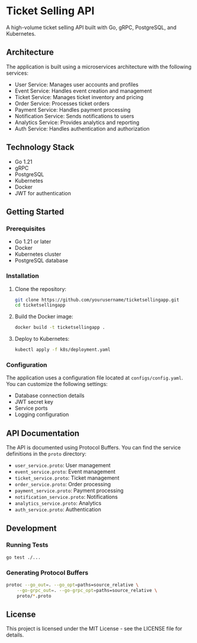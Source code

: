 # Ticket Selling API

A high-volume ticket selling API built with Go, gRPC, PostgreSQL, and Kubernetes.

## Architecture

The application is built using a microservices architecture with the following services:

- User Service: Manages user accounts and profiles
- Event Service: Handles event creation and management
- Ticket Service: Manages ticket inventory and pricing
- Order Service: Processes ticket orders
- Payment Service: Handles payment processing
- Notification Service: Sends notifications to users
- Analytics Service: Provides analytics and reporting
- Auth Service: Handles authentication and authorization

## Technology Stack

- Go 1.21
- gRPC
- PostgreSQL
- Kubernetes
- Docker
- JWT for authentication

## Getting Started

### Prerequisites

- Go 1.21 or later
- Docker
- Kubernetes cluster
- PostgreSQL database

### Installation

1. Clone the repository:
   ```bash
   git clone https://github.com/yourusername/ticketsellingapp.git
   cd ticketsellingapp
   ```

2. Build the Docker image:
   ```bash
   docker build -t ticketsellingapp .
   ```

3. Deploy to Kubernetes:
   ```bash
   kubectl apply -f k8s/deployment.yaml
   ```

### Configuration

The application uses a configuration file located at `configs/config.yaml`. You can customize the following settings:

- Database connection details
- JWT secret key
- Service ports
- Logging configuration

## API Documentation

The API is documented using Protocol Buffers. You can find the service definitions in the `proto` directory:

- `user_service.proto`: User management
- `event_service.proto`: Event management
- `ticket_service.proto`: Ticket management
- `order_service.proto`: Order processing
- `payment_service.proto`: Payment processing
- `notification_service.proto`: Notifications
- `analytics_service.proto`: Analytics
- `auth_service.proto`: Authentication

## Development

### Running Tests

```bash
go test ./...
```

### Generating Protocol Buffers

```bash
protoc --go_out=. --go_opt=paths=source_relative \
    --go-grpc_out=. --go-grpc_opt=paths=source_relative \
    proto/*.proto
```

## License

This project is licensed under the MIT License - see the LICENSE file for details. 